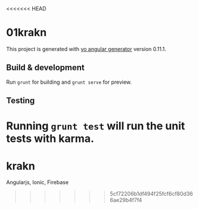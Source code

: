 <<<<<<< HEAD
# 01krakn

This project is generated with [yo angular generator](https://github.com/yeoman/generator-angular)
version 0.11.1.

## Build & development

Run `grunt` for building and `grunt serve` for preview.

## Testing

Running `grunt test` will run the unit tests with karma.
=======
# krakn
Angularjs, Ionic, Firebase
>>>>>>> 5cf72206b1df494f25fcf6cf80d366ae29b4f7f4
